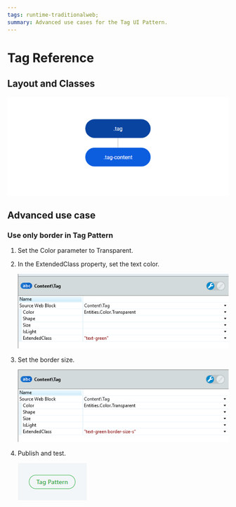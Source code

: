 ```yaml
---
tags: runtime-traditionalweb; 
summary: Advanced use cases for the Tag UI Pattern.
---
```


# Tag Reference

## Layout and Classes

![](<images/tag-3-diag.png>)

## Advanced use case

### Use only border in Tag Pattern

1. Set the Color parameter to Transparent.
1. In the ExtendedClass property, set the text color.

    ![](<images/tag-4-ss.png>)

1. Set the border size.

    ![](<images/tag-5-ss.png>)

1. Publish and test.

    ![](<images/tag-6.png>)
